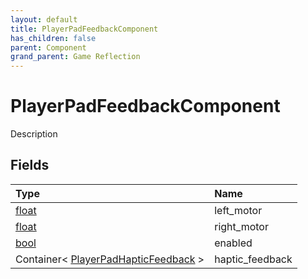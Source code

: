 ```yaml
---
layout: default
title: PlayerPadFeedbackComponent
has_children: false
parent: Component
grand_parent: Game Reflection
---
```

# PlayerPadFeedbackComponent
Description 

## Fields

| Type | Name |
|:----------|:--------------|
| [float](/riftbreaker-wiki/docs/game-reflection/components/float/) | left_motor |
| [float](/riftbreaker-wiki/docs/game-reflection/components/float/) | right_motor |
| [bool](/riftbreaker-wiki/docs/game-reflection/components/bool/) | enabled |
| Container< [PlayerPadHapticFeedback](/riftbreaker-wiki/docs/game-reflection/classes/player_pad_haptic_feedback/) > | haptic_feedback |

